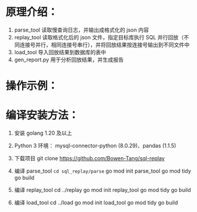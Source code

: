 # 原理介绍：
1. parse_tool 读取慢查询日志，并输出成格式化的 json 内容
2. replay_tool 读取格式化后的 json 文件，指定目标库执行 SQL 并行回放（不同连接号并行，相同连接号串行），并将回放结果按连接号输出到不同文件中
3. load_tool 导入回放结果到数据库的表中
4. gen_report.py 用于分析回放结果，并生成报告

# 操作示例：










# 编译安装方法：
1. 安装 golang 1.20 及以上
2. Python 3 环境： mysql-connector-python (8.0.29)、pandas (1.1.5)

3. 下载项目
git clone https://github.com/Bowen-Tang/sql-replay

4. 编译 parse_tool
`cd sql_replay/parse`
    go mod init parse_tool
    go mod tidy
    go build

6. 编译 replay_tool
   cd ../replay
   go mod init replay_tool
   go mod tidy
   go build

7. 编译 load_tool
   cd ../load
   go mod init load_tool
   go mod tidy
   go build
